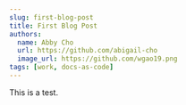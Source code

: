 ```yaml
---
slug: first-blog-post
title: First Blog Post
authors:
  name: Abby Cho
  url: https://github.com/abigail-cho
  image_url: https://github.com/wgao19.png
tags: [work, docs-as-code]
---
```


This is a test.
